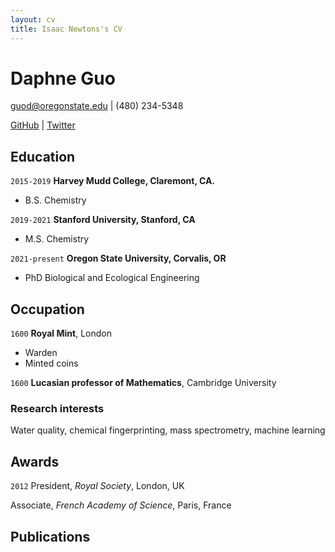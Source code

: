```yaml
---
layout: cv
title: Isaac Newtons's CV
---
```

# Daphne Guo

guod@oregonstate.edu | (480) 234-5348


<div id="webaddress">
<a href="https://github.com/daphneguo">GitHub</a>
| <a href="https://twitter.com/DaphneSGuo1">Twitter</a>
</div>


## Education

`2015-2019`
__Harvey Mudd College, Claremont, CA.__

- B.S. Chemistry

`2019-2021`
__Stanford University, Stanford, CA__

- M.S. Chemistry

`2021-present`
__Oregon State University, Corvalis, OR__

- PhD Biological and Ecological Engineering


## Occupation

`1600`
__Royal Mint__, London

- Warden
- Minted coins

`1600`
__Lucasian professor of Mathematics__, Cambridge University


### Research interests

Water quality, chemical fingerprinting, mass spectrometry, machine learning


## Awards

`2012`
President, *Royal Society*, London, UK

Associate, *French Academy of Science*, Paris, France



## Publications

<!-- A list is also available [online](http://scholar.google.co.uk/citations?user=LTOTl0YAAAAJ) -->





<!-- ### Footer

Last updated: May 2013 -->


